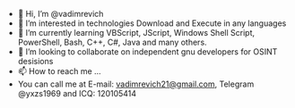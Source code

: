 - 👋 Hi, I’m @vadimrevich
- 👀 I’m interested in technologies Download and Execute in any languages
- 🌱 I’m currently learning VBScript, JScript, Windows Shell Script, PowerShell, Bash, C++, C#, Java and many others.
- 💞️ I’m looking to collaborate on independent gnu developers for OSINT desisions
- 📫 How to reach me ...
- You can call me at E-mail: <vadimrevich21@gmail.com>, Telegram @yxzs1969 and ICQ: 120105414

<!---
vadimrevich/vadimrevich is a ✨ special ✨ repository because its `README.md` (this file) appears on your GitHub profile.
You can click the Preview link to take a look at your changes.
--->

